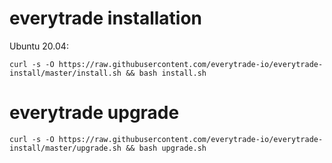 # everytrade installation

Ubuntu 20.04:

```shell
curl -s -O https://raw.githubusercontent.com/everytrade-io/everytrade-install/master/install.sh && bash install.sh
```

# everytrade upgrade

```shell
curl -s -O https://raw.githubusercontent.com/everytrade-io/everytrade-install/master/upgrade.sh && bash upgrade.sh
```
